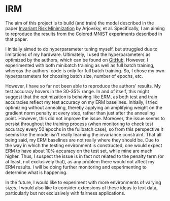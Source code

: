 # IRM

The aim of this project is to build (and train) the model described in the paper [Invariant Risk Minimization](https://arxiv.org/abs/1907.02893v1) by Arjovsky, et al. Specifically, I am aiming to reproduce the results from the Colored MNIST experiments described in that paper. 

I initially aimed to do hyperparameter tuning myself, but struggled due to limitations of my hardware. Ultimately, I used the hyperparameters as optimized by the authors, which can be found on [GitHub](https://github.com/facebookresearch/InvariantRiskMinimization). However, I experimented with both minibatch training as well as full batch training, whereas the authors' code is only for full batch training. So, I chose my own hyperparameters for choosing batch size, number of epochs, etc. 

However, I have so far not been able to reproduce the authors' results. My test accuracy hovers in the 30-35% range. In and of itself, this might suggest that the optimization is behaving like ERM, as both test and train accuracies reflect my test accuracy on my ERM baselines. Initially, I tried optimizing without annealing, thereby applying an amplifying weight on the gradient norm penalty at every step, rather than just after the annealing point. However, this did not improve the issue. Moreover, the issue seems to persist throughout the training process (when monitoring to check test accuracy every 50 epochs in the fullbatch case), so from this perspective it seems like the model isn't really learning the invariance constraint. That all being said, my ERM baselines are not really where they should be. Due to the way in which the testing environment is constructed, one would expect ERM to have about 10% accuracy on the test set, while mine are much higher. Thus, I suspect the issue is in fact not related to the penalty term (or at least, not exclusively that), as any problem there would not affect my ERM results. I will be doing further monitoring and experimenting to determine what is happening.

In the future, I would like to experiment with more environments of varying sizes. I would also like to consider extensions of these ideas to text data, particularly but not exclusively with fairness applications.
